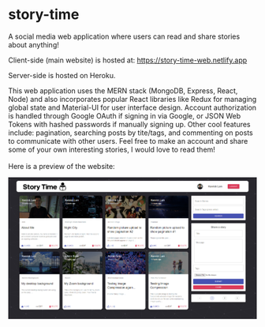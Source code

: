 # story-time

A social media web application where users can read and share stories about anything!

Client-side (main website) is hosted at: https://story-time-web.netlify.app 

Server-side is hosted on Heroku.

This web application uses the MERN stack (MongoDB, Express, React, Node) and also incorporates popular React libraries like Redux for managing global state and Material-UI for user interface design. Account authorization is handled through Google OAuth if signing in via Google, or JSON Web Tokens with hashed passwords if manually signing up. Other cool features include: pagination, searching posts by tite/tags, and commenting on posts to communicate with other users. Feel free to make an account and share some of your own interesting stories, I would love to read them!\
\
Here is a preview of the website:

![image.info](client/src/assets/story-time-preview.png)